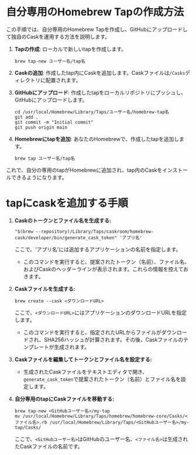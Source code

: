 # 自分専用のHomebrew Tapの作成方法

この手順では、自分専用のHomebrew Tapを作成し、GitHubにアップロードして独自のCaskを運用する方法を説明します。

1. **Tapの作成**:
   ローカルで新しいtapを作成します。
   ```
   brew tap-new ユーザー名/tap名
   ```

2. **Caskの追加**:
   作成したtap内にCaskを追加します。Caskファイルは`/Casks`ディレクトリに配置されます。

3. **GitHubにアップロード**:
   作成したtapをローカルリポジトリにプッシュし、GitHubにアップロードします。
   ```
   cd /usr/local/Homebrew/Library/Taps/ユーザー名/homebrew-tap名
   git add .
   git commit -m "Initial commit"
   git push origin main
   ```

4. **Homebrewにtapを追加**:
   あなたのHomebrewで、作成したtapを追加します。
   ```
   brew tap ユーザー名/tap名
   ```

これで、自分の専用のtapがHomebrewに追加され、tap内のCaskをインストールできるようになります。

# tapにcaskを追加する手順

1. **Caskのトークンとファイル名を生成する:**
    ```
    "$(brew --repository)/Library/Taps/caskroom/homebrew-cask/developer/bin/generate_cask_token" 'アプリ名'
    ```
    ここで、'アプリ名'には追加するアプリケーションの名前を指定します。

    - このコマンドを実行すると、提案されたトークン（名前）、ファイル名、およびCaskのヘッダーラインが表示されます。これらの情報を控えておきます。

2. **Caskファイルを生成する:**
    ```
    brew create --cask <ダウンロードURL>
    ```
    ここで、`<ダウンロードURL>`にはアプリケーションのダウンロードURLを指定します。

    - このコマンドを実行すると、指定されたURLからファイルがダウンロードされ、SHA256ハッシュが計算されます。その後、Caskファイルのテンプレートが生成されます。

3. **Caskファイルを編集してトークンとファイル名を設定する:**
    - 生成されたCaskファイルをテキストエディタで開き、`generate_cask_token`で提案されたトークン（名前）とファイル名を設定します。

4. **自分専用のtapにCaskファイルを移動する:**
    ```
    brew tap-new <GitHubユーザー名>/my-tap
    mv /usr/local/Homebrew/Library/Taps/homebrew/homebrew-core/Casks/<ファイル名>.rb /usr/local/Homebrew/Library/Taps/<GitHubユーザー名>/my-tap/Casks/
    ```
    ここで、`<GitHubユーザー名>`はGitHubのユーザー名、`<ファイル名>`は生成されたCaskファイルの名前です。

